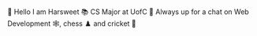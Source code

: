 👋 Hello I am Harsweet
📚 CS Major at UofC
👀 Always up for a chat on Web Development 🕸️, chess ♟️ and cricket 🏏
